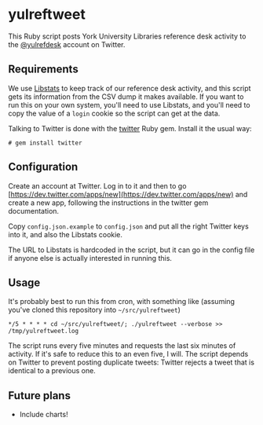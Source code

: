 yulreftweet
===========

This Ruby script posts York University Libraries reference desk activity to the [@yulrefdesk](https://twitter.com/yulrefdesk) account on Twitter.

## Requirements

We use [Libstats](https://code.google.com/p/libstats/) to keep track of our reference desk activity, and this script gets its information from the CSV dump it makes available.  If you want to run this on your own system, you'll need to use Libstats, and you'll need to copy the value of a `login` cookie so the script can get at the data.

Talking to Twitter is done with the [twitter](http://sferik.github.io/twitter/) Ruby gem.  Install it the usual way:

    # gem install twitter

## Configuration

Create an account at Twitter.  Log in to it and then to go [https://dev.twitter.com/apps/new](https://dev.twitter.com/apps/new) and create a new app, following the instructions in the twitter gem documentation.

Copy `config.json.example` to `config.json` and put all the right Twitter keys into it, and also the Libstats cookie.

The URL to Libstats is hardcoded in the script, but it can go in the config file if anyone else is actually interested in running this.

## Usage

It's probably best to run this from cron, with something like (assuming you've cloned this repository into `~/src/yulreftweet`)

    */5 * * * * cd ~/src/yulreftweet/; ./yulreftweet --verbose >> /tmp/yulreftweet.log

The script runs every five minutes and requests the last six minutes of activity.  If it's safe to reduce this to an even five, I will.  The script depends on Twitter to prevent posting duplicate tweets: Twitter rejects a tweet that is identical to a previous one.

## Future plans

* Include charts!



